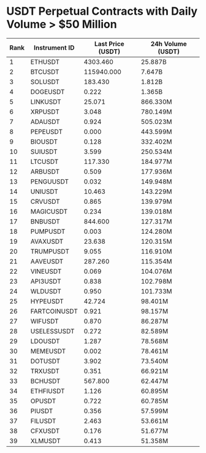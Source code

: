 # USDT Perpetual Contracts with Daily Volume > $50 Million

| Rank | Instrument ID | Last Price (USDT) | 24h Volume (USDT) |
|------|---------------|-------------------|-------------------|
| 1 | ETHUSDT | 4303.460 | 25.887B |
| 2 | BTCUSDT | 115940.000 | 7.647B |
| 3 | SOLUSDT | 183.430 | 1.812B |
| 4 | DOGEUSDT | 0.222 | 1.365B |
| 5 | LINKUSDT | 25.071 | 866.330M |
| 6 | XRPUSDT | 3.048 | 780.149M |
| 7 | ADAUSDT | 0.924 | 505.023M |
| 8 | PEPEUSDT | 0.000 | 443.599M |
| 9 | BIOUSDT | 0.128 | 332.402M |
| 10 | SUIUSDT | 3.599 | 250.534M |
| 11 | LTCUSDT | 117.330 | 184.977M |
| 12 | ARBUSDT | 0.509 | 177.936M |
| 13 | PENGUUSDT | 0.032 | 149.948M |
| 14 | UNIUSDT | 10.463 | 143.229M |
| 15 | CRVUSDT | 0.865 | 139.979M |
| 16 | MAGICUSDT | 0.234 | 139.018M |
| 17 | BNBUSDT | 844.600 | 127.317M |
| 18 | PUMPUSDT | 0.003 | 124.280M |
| 19 | AVAXUSDT | 23.638 | 120.315M |
| 20 | TRUMPUSDT | 9.055 | 116.910M |
| 21 | AAVEUSDT | 287.260 | 115.354M |
| 22 | VINEUSDT | 0.069 | 104.076M |
| 23 | API3USDT | 0.838 | 102.798M |
| 24 | WLDUSDT | 0.950 | 101.733M |
| 25 | HYPEUSDT | 42.724 | 98.401M |
| 26 | FARTCOINUSDT | 0.921 | 98.157M |
| 27 | WIFUSDT | 0.870 | 86.287M |
| 28 | USELESSUSDT | 0.272 | 82.589M |
| 29 | LDOUSDT | 1.287 | 78.568M |
| 30 | MEMEUSDT | 0.002 | 78.461M |
| 31 | DOTUSDT | 3.902 | 73.540M |
| 32 | TRXUSDT | 0.351 | 66.921M |
| 33 | BCHUSDT | 567.800 | 62.447M |
| 34 | ETHFIUSDT | 1.126 | 60.895M |
| 35 | OPUSDT | 0.722 | 60.785M |
| 36 | PIUSDT | 0.356 | 57.599M |
| 37 | FILUSDT | 2.463 | 53.661M |
| 38 | CFXUSDT | 0.176 | 51.677M |
| 39 | XLMUSDT | 0.413 | 51.358M |

